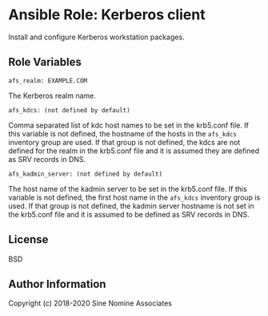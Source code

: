 # Ansible Role: Kerberos client

Install and configure Kerberos workstation packages.

## Role Variables

    afs_realm: EXAMPLE.COM

The Kerberos realm name.

    afs_kdcs: (not defined by default)

Comma separated list of kdc host names to be set in the krb5.conf file. If this
variable is not defined, the hostname of the hosts in the `afs_kdcs` inventory
group are used. If that group is not defined, the kdcs are not defined for the
realm in the krb5.conf file and it is assumed they are defined as SRV records
in DNS.

    afs_kadmin_server: (not defined by default)

The host name of the kadmin server to be set in the krb5.conf file. If this
variable is not defined, the first host name in the `afs_kdcs` inventory group
is used. If that group is not defined, the kadmin server hostname is not set in
the krb5.conf file and it is assumed to be defined as SRV records in DNS.

## License

BSD

## Author Information

Copyright (c) 2018-2020 Sine Nomine Associates
